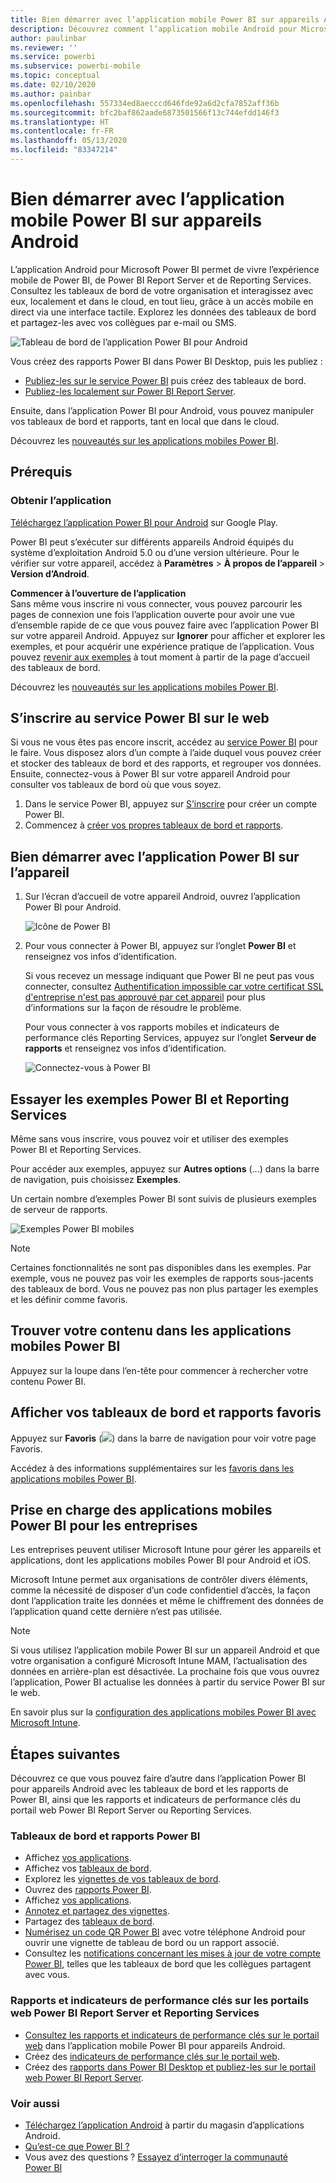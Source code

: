 ```yaml
---
title: Bien démarrer avec l’application mobile Power BI sur appareils Android
description: Découvrez comment l’application mobile Android pour Microsoft Power BI apporte Power BI dans votre poche, avec un accès mobile aux informations métier locales et dans le cloud.
author: paulinbar
ms.reviewer: ''
ms.service: powerbi
ms.subservice: powerbi-mobile
ms.topic: conceptual
ms.date: 02/10/2020
ms.author: painbar
ms.openlocfilehash: 557334ed8aecccd646fde92a6d2cfa7852aff36b
ms.sourcegitcommit: bfc2baf862aade6873501566f13c744efdd146f3
ms.translationtype: HT
ms.contentlocale: fr-FR
ms.lasthandoff: 05/13/2020
ms.locfileid: "83347214"
---
```

# <a name="get-started-with-the-power-bi-mobile-app-on-android-devices"></a>Bien démarrer avec l’application mobile Power BI sur appareils Android
L’application Android pour Microsoft Power BI permet de vivre l’expérience mobile de Power BI, de Power BI Report Server et de Reporting Services. Consultez les tableaux de bord de votre organisation et interagissez avec eux, localement et dans le cloud, en tout lieu, grâce à un accès mobile en direct via une interface tactile. Explorez les données des tableaux de bord et partagez-les avec vos collègues par e-mail ou SMS. 

![Tableau de bord de l’application Power BI pour Android](./media/mobile-android-app-get-started/power-bi-android-dashboard-optimized-090117.png)

Vous créez des rapports Power BI dans Power BI Desktop, puis les publiez :

* [Publiez-les sur le service Power BI](../../fundamentals/power-bi-overview.md) puis créez des tableaux de bord.
* [Publiez-les localement sur Power BI Report Server](../../report-server/quickstart-create-powerbi-report.md).

Ensuite, dans l’application Power BI pour Android, vous pouvez manipuler vos tableaux de bord et rapports, tant en local que dans le cloud.

Découvrez les [nouveautés sur les applications mobiles Power BI](../../mobile-whats-new-in-the-mobile-apps.md).

## <a name="prerequisites"></a>Prérequis

### <a name="get-the-app"></a>Obtenir l’application

[Téléchargez l’application Power BI pour Android](https://go.microsoft.com/fwlink/?LinkID=544867) sur Google Play.
  
Power BI peut s’exécuter sur différents appareils Android équipés du système d’exploitation Android 5.0 ou d’une version ultérieure. Pour le vérifier sur votre appareil, accédez à **Paramètres** > **À propos de l’appareil** > **Version d’Android**. 

**Commencer à l’ouverture de l’application**    
Sans même vous inscrire ni vous connecter, vous pouvez parcourir les pages de connexion une fois l’application ouverte pour avoir une vue d’ensemble rapide de ce que vous pouvez faire avec l’application Power BI sur votre appareil Android. Appuyez sur **Ignorer** pour afficher et explorer les exemples, et pour acquérir une expérience pratique de l’application. Vous pouvez [revenir aux exemples](mobile-android-app-get-started.md#try-the-power-bi-and-reporting-services-samples) à tout moment à partir de la page d’accueil des tableaux de bord.

Découvrez les [nouveautés sur les applications mobiles Power BI](../../mobile-whats-new-in-the-mobile-apps.md).

## <a name="sign-up-for-the-power-bi-service-on-the-web"></a>S’inscrire au service Power BI sur le web
Si vous ne vous êtes pas encore inscrit, accédez au [service Power BI](https://powerbi.com/) pour le faire. Vous disposez alors d’un compte à l’aide duquel vous pouvez créer et stocker des tableaux de bord et des rapports, et regrouper vos données. Ensuite, connectez-vous à Power BI sur votre appareil Android pour consulter vos tableaux de bord où que vous soyez.

1. Dans le service Power BI, appuyez sur [S’inscrire](https://go.microsoft.com/fwlink/?LinkID=513879) pour créer un compte Power BI.
2. Commencez à [créer vos propres tableaux de bord et rapports](../../fundamentals/service-get-started.md).

## <a name="get-started-with-the-power-bi-app-on-your-device"></a>Bien démarrer avec l’application Power BI sur l’appareil
1. Sur l’écran d’accueil de votre appareil Android, ouvrez l’application Power BI pour Android.
   
   ![Icône de Power BI](./media/mobile-android-app-get-started/power-bi-logo-android.png)
2. Pour vous connecter à Power BI, appuyez sur l’onglet **Power BI** et renseignez vos infos d’identification.

    Si vous recevez un message indiquant que Power BI ne peut pas vous connecter, consultez [Authentification impossible car votre certificat SSL d'entreprise n'est pas approuvé par cet appareil](mobile-android-app-error-corporate-ssl-account-is-untrusted.md) pour plus d’informations sur la façon de résoudre le problème.

   Pour vous connecter à vos rapports mobiles et indicateurs de performance clés Reporting Services, appuyez sur l’onglet **Serveur de rapports** et renseignez vos infos d’identification.
   
   ![Connectez-vous à Power BI](./media/mobile-android-app-get-started/power-bi-connect-to-login.png)

## <a name="try-the-power-bi-and-reporting-services-samples"></a>Essayer les exemples Power BI et Reporting Services
Même sans vous inscrire, vous pouvez voir et utiliser des exemples Power BI et Reporting Services.

Pour accéder aux exemples, appuyez sur **Autres options** (...) dans la barre de navigation, puis choisissez **Exemples**.

Un certain nombre d’exemples Power BI sont suivis de plusieurs exemples de serveur de rapports.
   
   ![Exemples Power BI mobiles](./media/mobile-android-app-get-started/power-bi-android-power-bi-samples.png)

   
   > [!NOTE]
   > Certaines fonctionnalités ne sont pas disponibles dans les exemples. Par exemple, vous ne pouvez pas voir les exemples de rapports sous-jacents des tableaux de bord. Vous ne pouvez pas non plus partager les exemples et les définir comme favoris. 
   > 
   >

## <a name="find-your-content-in-the-power-bi-mobile-apps"></a>Trouver votre contenu dans les applications mobiles Power BI

Appuyez sur la loupe dans l’en-tête pour commencer à rechercher votre contenu Power BI.

## <a name="view-your-favorite-dashboards-and-reports"></a>Afficher vos tableaux de bord et rapports favoris
Appuyez sur **Favoris** (![](./media/mobile-android-app-get-started/power-bi-mobile-apps-home-favorites-icon.png)) dans la barre de navigation pour voir votre page Favoris. 

Accédez à des informations supplémentaires sur les [favoris dans les applications mobiles Power BI](mobile-apps-favorites.md).

## <a name="enterprise-support-for-the-power-bi-mobile-apps"></a>Prise en charge des applications mobiles Power BI pour les entreprises
Les entreprises peuvent utiliser Microsoft Intune pour gérer les appareils et applications, dont les applications mobiles Power BI pour Android et iOS.

Microsoft Intune permet aux organisations de contrôler divers éléments, comme la nécessité de disposer d’un code confidentiel d’accès, la façon dont l’application traite les données et même le chiffrement des données de l’application quand cette dernière n’est pas utilisée.

> [!NOTE]
> Si vous utilisez l’application mobile Power BI sur un appareil Android et que votre organisation a configuré Microsoft Intune MAM, l’actualisation des données en arrière-plan est désactivée. La prochaine fois que vous ouvrez l’application, Power BI actualise les données à partir du service Power BI sur le web.
> 
> 

En savoir plus sur la [configuration des applications mobiles Power BI avec Microsoft Intune](../../admin/service-admin-mobile-intune.md). 

## <a name="next-steps"></a>Étapes suivantes
Découvrez ce que vous pouvez faire d’autre dans l’application Power BI pour appareils Android avec les tableaux de bord et les rapports de Power BI, ainsi que les rapports et indicateurs de performance clés du portail web Power BI Report Server ou Reporting Services.

### <a name="power-bi-dashboards-and-reports"></a>Tableaux de bord et rapports Power BI
* Affichez [vos applications](../../collaborate-share/service-create-distribute-apps.md).
* Affichez vos [tableaux de bord](../../mobile-apps-view-dashboard.md).
* Explorez les [vignettes de vos tableaux de bord](../../mobile-tiles-in-the-mobile-apps.md).
* Ouvrez des [rapports Power BI](../../mobile-reports-in-the-mobile-apps.md).
* Affichez [vos applications](../../collaborate-share/service-create-distribute-apps.md).
* [Annotez et partagez des vignettes](mobile-annotate-and-share-a-tile-from-the-mobile-apps.md).
* Partagez des [tableaux de bord](../../mobile-share-dashboard-from-the-mobile-apps.md).
* [Numérisez un code QR Power BI](../../mobile-apps-qr-code.md) avec votre téléphone Android pour ouvrir une vignette de tableau de bord ou un rapport associé. 
* Consultez les [notifications concernant les mises à jour de votre compte Power BI](../../mobile-apps-notification-center.md), telles que les tableaux de bord que les collègues partagent avec vous.

### <a name="reports-and-kpis-on-the-power-bi-report-server-and-reporting-services-web-portals"></a>Rapports et indicateurs de performance clés sur les portails web Power BI Report Server et Reporting Services
* [Consultez les rapports et indicateurs de performance clés sur le portail web](mobile-app-ssrs-kpis-mobile-on-premises-reports.md) dans l’application mobile Power BI pour appareils Android.
* Créez des [indicateurs de performance clés sur le portail web](https://docs.microsoft.com/sql/reporting-services/working-with-kpis-in-reporting-services).
* Créez des [rapports dans Power BI Desktop et publiez-les sur le portail web Power BI Report Server](../../report-server/quickstart-create-powerbi-report.md).

### <a name="see-also"></a>Voir aussi
* [Téléchargez l’application Android](https://go.microsoft.com/fwlink/?LinkID=544867) à partir du magasin d’applications Android.
* [Qu’est-ce que Power BI ?](../../fundamentals/power-bi-overview.md)
* Vous avez des questions ? [Essayez d’interroger la communauté Power BI](https://community.powerbi.com/)
